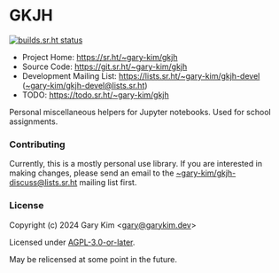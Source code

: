 # GKJH

[![builds.sr.ht status](https://builds.sr.ht/~gary-kim/gkjh.svg)](https://builds.sr.ht/~gary-kim/gkjh)

* Project Home: https://sr.ht/~gary-kim/gkjh
* Source Code: https://git.sr.ht/~gary-kim/gkjh
* Development Mailing List: https://lists.sr.ht/~gary-kim/gkjh-devel
([~gary-kim/gkjh-devel@lists.sr.ht](mailto:~gary-kim/gkjh-devel@lists.sr.ht))
* TODO: https://todo.sr.ht/~gary-kim/gkjh

Personal miscellaneous helpers for Jupyter notebooks. Used for school
assignments.

### Contributing

Currently, this is a mostly personal use library. If you are interested in
making changes, please send an email to the
[~gary-kim/gkjh-discuss@lists.sr.ht](mailto:~gary-kim/gkjh-discuss@lists.sr.ht)
mailing list first.

### License

Copyright (c) 2024 Gary Kim <<gary@garykim.dev>>

Licensed under [AGPL-3.0-or-later](./LICENSE).

May be relicensed at some point in the future.

